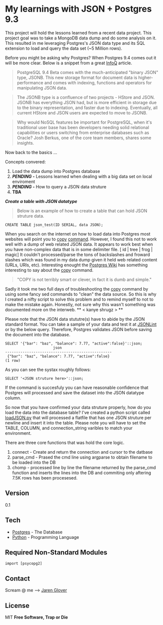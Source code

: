 My learnings with JSON + Postgres 9.3
=========
This project will hold the lessons learned from a recent data project. This project goal was to take a MongoDB data dump and do some analysis on it. This resulted in me leveraging Postgres's JSON data type and its SQL extension to load and query the data set (~5 Million rows). 

Before you might be asking why Postgres? When Postgres 9.4 comes out it will be more clear. Below is a snippet from  a great [InfoQ] article. 
>PostgreSQL 9.4 Beta comes with the much-anticipated "binary JSON" type, JSONB. This new storage format for document data is higher-performance and comes with indexing, functions and operators for manipulating JSON data.

>The JSONB type is a confluence of two projects - HStore and JSON. JSONB has everything JSON had, but is more efficient in storage due to the binary representation, and faster due to indexing. Eventually, all current HStore and JSON users are expected to move to JSONB.

>Why would NoSQL features be important for PostgreSQL, when it's traditional user base has been developers needing solid relational capabilities or users switching from enterprise databases such as Oracle? Josh Berkus, one of the core team members, shares some insights.

Now back to the basics ...

Concepts convered:

1. Load the data dump into Postgres database
2. **_PENDING_ -** Lessons learned when dealing with a big data set on local enviroment 
3. **_PENDING_ -** How to query a JSON data struture 
4. **TBA**

**_Create a table with JSON datatype_**
>Below is an example of how to create a table that can hold JSON struture data. 
```
CREATE TABLE json_test(ID SERIAL, data JSON);
````

When you search on the internet on how to load data into Postgres most websites will point you to [copy] [command]. However, I found this not to work well with a dump of web related JSON data. It appears to work best when you have non-complex data that is in some delimiter file. [ id | tree | frog | magic] It couldn't processed/parse the tons of backslashes and froward slashes which was found in my data dump given it held web related content (URLs, URIs, etc). 
Interesting enought the [Postgres Wiki] has something interesting to say about the [copy] command. 
>"COPY is not terribly smart or clever, in fact it is dumb and simple."

Sadly it took me two full days of troubleshooting the [copy] command by using some fancy sed commands to "clean" the data source. So this is why I created a nifty script to solve this problem and to remind myself to not to make the mistake again. Honestly, not sure why this wasn't something was documented more on the interweb. ** < kanye shrugz > ** 

Please note that the JSON data stututre(s) have to abide by the JSON standard format. You can take a sample of your data and test it at [JSONLint] or by the below query. Therefore, Postgres validates JSON before saving the document into the database. 
```
SELECT '{"bar": "baz", "balance": 7.77, "active":false}'::json;
                      json                       
-------------------------------------------------
 {"bar": "baz", "balance": 7.77, "active":false}
(1 row)
```
As you can see the systax roughly follows:
```
SELECT '<JSON struture here>'::json; 
```
If the command is succesfuly you can have reasonable confidence that Postgres will processed and save the dataset into the JSON datatype column. 

So now that you have confirmed your data struture properly, how do you load the data into the database table? I've created a python script called [loadJSON.py] that will processed a flatfile that has one JSON struture per newline and insert it into the table. Please note you will have to set the TABLE, COLUMN, and connection_string varibles to match your environment. 

There are three core functions that was hold the core logic. 

1. connect - Create and return the connection and cursor to the datbase 
2. parse_cmd - Prased the cmd line using argparse to obtain filename to be loaded into the DB
3. chomp - processed line by line the filename returned by the parse_cmd function and inserts the lines into the DB and commiting only aftering 7.5K rows has been procesesed. 


Version
----
0.1

Tech
-----------
* [Postgres] - The Database
* [Python] - Programming Language 

Required Non-Standard Modules
---
```
import [psycopg2]
```

Contact
----
Scream @ me --> [Jaren Glover]

License
----

MIT
**Free Software, Trap or Die**

[Python]:https://www.python.org/download/releases/2.7.6/
[Postgres]:http://www.postgresql.org/docs/9.3/static/release-9-3-5.html
[Jaren Glover]: https://www.twitter.com/jarenglover
[psycopg2]:http://initd.org/psycopg/
[copy]:http://www.postgresql.org/docs/9.3/static/sql-copy.html
[command]:http://stackoverflow.com/questions/20039856/import-excel-data-into-postgresql-9-3
[JSONLint]:http://jsonlint.com
[loadJSON.py]:https://github.com/GloveDotCom/postgres-json-example/blob/master/loadJSON.py
[Postgres Wiki]:https://wiki.postgresql.org/wiki/COPY
[InfoQ]:http://www.infoq.com/news/2014/05/postgresql-9-4

